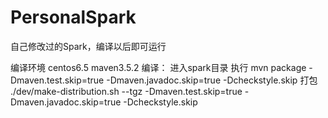 # PersonalSpark
自己修改过的Spark，编译以后即可运行

编译环境 centos6.5 maven3.5.2
编译： 进入spark目录 执行 mvn package -Dmaven.test.skip=true  -Dmaven.javadoc.skip=true -Dcheckstyle.skip
打包 ./dev/make-distribution.sh --tgz  -Dmaven.test.skip=true  -Dmaven.javadoc.skip=true -Dcheckstyle.skip
